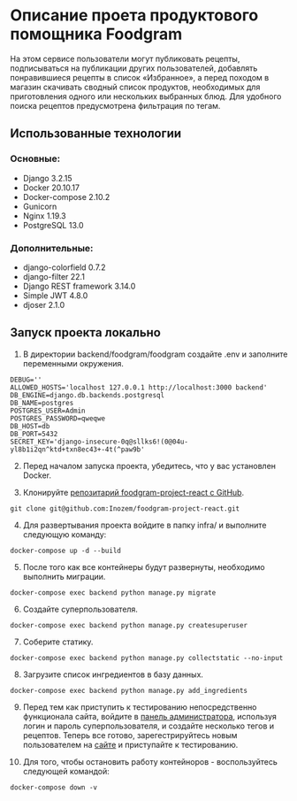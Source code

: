 # Описание проета продуктового помощника Foodgram
На этом сервисе пользователи могут публиковать рецепты, подписываться на публикации других пользователей, добавлять понравившиеся рецепты в список «Избранное», а перед походом в магазин скачивать сводный список продуктов, необходимых для приготовления одного или нескольких выбранных блюд. Для удобного поиска рецептов предусмотрена фильтрация по тегам.

## Использованные технологии
### Основные:
- Django 3.2.15
- Docker 20.10.17
- Docker-compose 2.10.2
- Gunicorn
- Nginx 1.19.3
- PostgreSQL 13.0

### Дополнительные:
- django-colorfield 0.7.2
- django-filter 22.1
- Django REST framework 3.14.0
- Simple JWT 4.8.0
- djoser 2.1.0

## Запуск проекта локально
1. В директории backend/foodgram/foodgram создайте .env и заполните переменными окружения.
```
DEBUG=''
ALLOWED_HOSTS='localhost 127.0.0.1 http://localhost:3000 backend'
DB_ENGINE=django.db.backends.postgresql
DB_NAME=postgres
POSTGRES_USER=Admin
POSTGRES_PASSWORD=qweqwe
DB_HOST=db
DB_PORT=5432
SECRET_KEY='django-insecure-0q@sllks6!(0@04u-yl8b1i2qn^ktd+txn8ec43+-4t(^paw9b'
```

2. Перед началом запуска проекта, убедитесь, что у вас установлен Docker.

3. Клонируйте [репозитарий foodgram-project-react с GitHub](https://hub.docker.com/).
```
git clone git@github.com:Inozem/foodgram-project-react.git
```

4. Для развертывания проекта войдите в папку infra/ и выполните следующую команду:
```
docker-compose up -d --build
```

5. После того как все контейнеры будут развернуты, необходимо выполнить миграции.
```
docker-compose exec backend python manage.py migrate
```

6. Создайте суперпользователя.
```
docker-compose exec backend python manage.py createsuperuser
```

7. Соберите статику.
```
docker-compose exec backend python manage.py collectstatic --no-input
```

8. Загрузите список ингредиентов в базу данных.
```
docker-compose exec backend python manage.py add_ingredients
```

9. Перед тем как приступить к тестированию непосредственно функционала сайта, войдите в [панель администратора](http://localhost/admin/), используя логин и пароль суперпользователя, и создайте несколько тегов и рецептов. Теперь все готово, зарегестрируйтесь новым пользователем на [сайте](http://localhost/) и приступайте к тестированию.

10. Для того, чтобы остановить работу контейноров - воспользуйтесь следующей командой:
```
docker-compose down -v 
```

